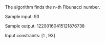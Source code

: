 The algorithm finds the n-th Fibunacci number.

Sample input: 93

Sample output: 12200160415121876738

Input constraints: [1 , 93]
